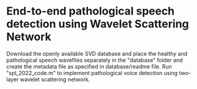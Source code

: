 # End-to-end pathological speech detection using Wavelet Scattering Network

Download the openly available SVD database and place the healthy and pathological speech wavefiles separately in the "database" folder and create the metadata file as specified in database/readme file.
Run "spl_2022_code.m" to implement pathological voice detection using two-layer wavelet scattering network.
